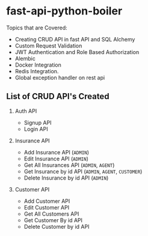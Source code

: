 # fast-api-python-boiler

Topics that are Covered:

- Creating CRUD API in fast API and SQL Alchemy
- Custom Request Validation
- JWT Authentication and Role Based Authorization
- Alembic
- Docker Integration
- Redis Integration.
- Global exception handler on rest api

## List of CRUD API's Created

1. Auth API
   - Signup API
   - Login API

2. Insurance API
   - Add Insurance API (`ADMIN`)
   - Edit Insurance API (`ADMIN`)
   - Get All Insurances API (`ADMIN`, `AGENT`)
   - Get Insurance by id API (`ADMIN`, `AGENT`, `CUSTOMER`)
   - Delete Insurance by id API (`ADMIN`)

3. Customer API
   - Add Customer API 
   - Edit Customer API
   - Get All Customers API
   - Get Customer By id API
   - Delete Customer by id API
